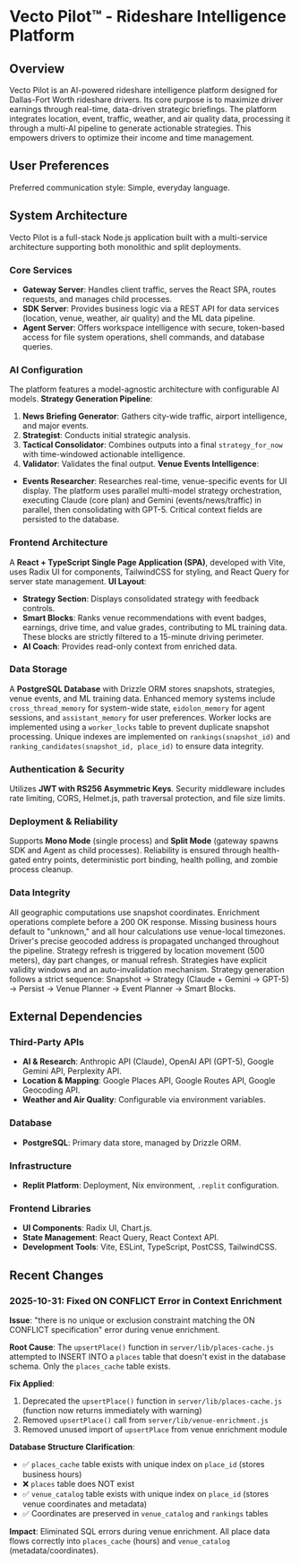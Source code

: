 # Vecto Pilot™ - Rideshare Intelligence Platform

## Overview
Vecto Pilot is an AI-powered rideshare intelligence platform designed for Dallas-Fort Worth rideshare drivers. Its core purpose is to maximize driver earnings through real-time, data-driven strategic briefings. The platform integrates location, event, traffic, weather, and air quality data, processing it through a multi-AI pipeline to generate actionable strategies. This empowers drivers to optimize their income and time management.

## User Preferences
Preferred communication style: Simple, everyday language.

## System Architecture
Vecto Pilot is a full-stack Node.js application built with a multi-service architecture supporting both monolithic and split deployments.

### Core Services
-   **Gateway Server**: Handles client traffic, serves the React SPA, routes requests, and manages child processes.
-   **SDK Server**: Provides business logic via a REST API for data services (location, venue, weather, air quality) and the ML data pipeline.
-   **Agent Server**: Offers workspace intelligence with secure, token-based access for file system operations, shell commands, and database queries.

### AI Configuration
The platform features a model-agnostic architecture with configurable AI models.
**Strategy Generation Pipeline**:
1.  **News Briefing Generator**: Gathers city-wide traffic, airport intelligence, and major events.
2.  **Strategist**: Conducts initial strategic analysis.
3.  **Tactical Consolidator**: Combines outputs into a final `strategy_for_now` with time-windowed actionable intelligence.
4.  **Validator**: Validates the final output.
**Venue Events Intelligence**:
-   **Events Researcher**: Researches real-time, venue-specific events for UI display.
The platform uses parallel multi-model strategy orchestration, executing Claude (core plan) and Gemini (events/news/traffic) in parallel, then consolidating with GPT-5. Critical context fields are persisted to the database.

### Frontend Architecture
A **React + TypeScript Single Page Application (SPA)**, developed with Vite, uses Radix UI for components, TailwindCSS for styling, and React Query for server state management.
**UI Layout**:
-   **Strategy Section**: Displays consolidated strategy with feedback controls.
-   **Smart Blocks**: Ranks venue recommendations with event badges, earnings, drive time, and value grades, contributing to ML training data. These blocks are strictly filtered to a 15-minute driving perimeter.
-   **AI Coach**: Provides read-only context from enriched data.

### Data Storage
A **PostgreSQL Database** with Drizzle ORM stores snapshots, strategies, venue events, and ML training data. Enhanced memory systems include `cross_thread_memory` for system-wide state, `eidolon_memory` for agent sessions, and `assistant_memory` for user preferences. Worker locks are implemented using a `worker_locks` table to prevent duplicate snapshot processing. Unique indexes are implemented on `rankings(snapshot_id)` and `ranking_candidates(snapshot_id, place_id)` to ensure data integrity.

### Authentication & Security
Utilizes **JWT with RS256 Asymmetric Keys**. Security middleware includes rate limiting, CORS, Helmet.js, path traversal protection, and file size limits.

### Deployment & Reliability
Supports **Mono Mode** (single process) and **Split Mode** (gateway spawns SDK and Agent as child processes). Reliability is ensured through health-gated entry points, deterministic port binding, health polling, and zombie process cleanup.

### Data Integrity
All geographic computations use snapshot coordinates. Enrichment operations complete before a 200 OK response. Missing business hours default to "unknown," and all hour calculations use venue-local timezones. Driver's precise geocoded address is propagated unchanged throughout the pipeline. Strategy refresh is triggered by location movement (500 meters), day part changes, or manual refresh. Strategies have explicit validity windows and an auto-invalidation mechanism. Strategy generation follows a strict sequence: Snapshot → Strategy (Claude + Gemini → GPT-5) → Persist → Venue Planner → Event Planner → Smart Blocks.

## External Dependencies

### Third-Party APIs
-   **AI & Research**: Anthropic API (Claude), OpenAI API (GPT-5), Google Gemini API, Perplexity API.
-   **Location & Mapping**: Google Places API, Google Routes API, Google Geocoding API.
-   **Weather and Air Quality**: Configurable via environment variables.

### Database
-   **PostgreSQL**: Primary data store, managed by Drizzle ORM.

### Infrastructure
-   **Replit Platform**: Deployment, Nix environment, `.replit` configuration.

### Frontend Libraries
-   **UI Components**: Radix UI, Chart.js.
-   **State Management**: React Query, React Context API.
-   **Development Tools**: Vite, ESLint, TypeScript, PostCSS, TailwindCSS.

## Recent Changes

### 2025-10-31: Fixed ON CONFLICT Error in Context Enrichment
**Issue**: "there is no unique or exclusion constraint matching the ON CONFLICT specification" error during venue enrichment.

**Root Cause**: The `upsertPlace()` function in `server/lib/places-cache.js` attempted to INSERT INTO a `places` table that doesn't exist in the database schema. Only the `places_cache` table exists.

**Fix Applied**:
1. Deprecated the `upsertPlace()` function in `server/lib/places-cache.js` (function now returns immediately with warning)
2. Removed `upsertPlace()` call from `server/lib/venue-enrichment.js`
3. Removed unused import of `upsertPlace` from venue enrichment module

**Database Structure Clarification**:
- ✅ `places_cache` table exists with unique index on `place_id` (stores business hours)
- ❌ `places` table does NOT exist
- ✅ `venue_catalog` table exists with unique index on `place_id` (stores venue coordinates and metadata)
- ✅ Coordinates are preserved in `venue_catalog` and `rankings` tables

**Impact**: Eliminated SQL errors during venue enrichment. All place data flows correctly into `places_cache` (hours) and `venue_catalog` (metadata/coordinates).